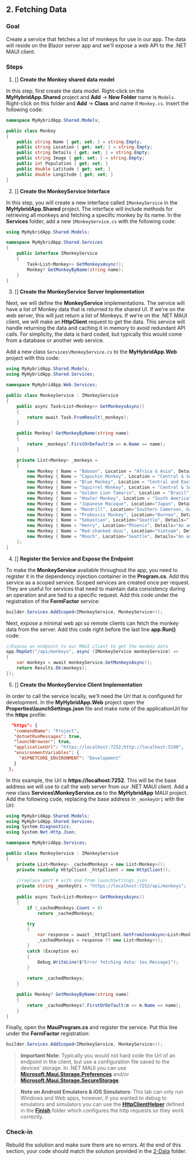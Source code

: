 ## 2. Fetching Data

### Goal
Create a service that fetches a list of monkeys for use in our app. The data will reside on the Blazor server app and we'll expose a web API to the .NET MAUI client. 

### Steps
1. [] **Create the Monkey shared data model**

In this step, first create the data model. Right-click on the **MyHybridApp.Shared** project and **Add** -> **New Folder** name is `Models`. Right-click on this folder and **Add** -> **Class** and name it `Monkey.cs`. Insert the following code:
```csharp
namespace MyHybridApp.Shared.Models;

public class Monkey
{
    public string Name { get; set; } = string.Empty;
    public string Location { get; set; } = string.Empty;
    public string Details { get; set; } = string.Empty;
    public string Image { get; set; } = string.Empty;
    public int Population { get; set; }
    public double Latitude { get; set; }
    public double Longitude { get; set; }
}
```

2. [] **Create the MonkeyService Interface**

In this step, you will create a new interface called `IMonkeyService` in the **MyHybridApp.Shared** project. The interface will include methods for retrieving all monkeys and fetching a specific monkey by its name. In the **Services** folder, add a new `IMonkeyService.cs` with the following code:
```csharp
using MyHybridApp.Shared.Models;

namespace MyHybridApp.Shared.Services
{
    public interface IMonkeyService
    {
        Task<List<Monkey>> GetMonkeysAsync();
        Monkey? GetMonkeyByName(string name);
    }
}
```
3. [] **Create the MonkeyService Server Implementation**

Next, we will define the **MonkeyService** implementations. 
The service will have a list of Monkey data that is returned to the shared UI. If we're on the web server, this will just return a list of Monkeys. If we're on the .NET MAUI client, we will make an **HttpClient** request to get the data. This service will handle returning the data and caching it in memory to avoid redundant API calls. For simplicity, the data is hard coded, but typically this would come from a database or another web service. 

Add a new class `Services\MonkeyService.cs` to the **MyHybridApp.Web** project with this code:

```csharp
using MyHybridApp.Shared.Models;
using MyHybridApp.Shared.Services;

namespace MyHybridApp.Web.Services;

public class MonkeyService : IMonkeyService
{
    public async Task<List<Monkey>> GetMonkeysAsync()
    {            
        return await Task.FromResult(_monkeys);
    }

    public Monkey? GetMonkeyByName(string name)
    {
        return _monkeys?.FirstOrDefault(m => m.Name == name);
    }

    private List<Monkey> _monkeys =
    [
        new Monkey { Name = "Baboon", Location = "Africa & Asia", Details = "Baboons are African and Arabian Old World monkeys belonging to the genus Papio, part of the subfamily Cercopithecinae.", Image = "https://raw.githubusercontent.com/jamesmontemagno/app-monkeys/master/baboon.jpg", Population = 10000, Latitude = -8.783195, Longitude =  34.508523 },
        new Monkey { Name = "Capuchin Monkey", Location = "Central & South America", Details = "The capuchin monkeys are New World monkeys of the subfamily Cebinae. Prior to 2011, the subfamily contained only a single genus, Cebus.", Image = "https://raw.githubusercontent.com/jamesmontemagno/app-monkeys/master/capuchin.jpg", Population = 23000, Latitude = 12.769013, Longitude = -85.602364 },
        new Monkey { Name = "Blue Monkey", Location = "Central and East Africa", Details = "The blue monkey or diademed monkey is a species of Old World monkey native to Central and East Africa, ranging from the upper Congo River basin east to the East African Rift and south to northern Angola and Zambia", Image = "https://raw.githubusercontent.com/jamesmontemagno/app-monkeys/master/bluemonkey.jpg", Population = 12000, Latitude = 1.957709, Longitude = 37.297204 },
        new Monkey { Name = "Squirrel Monkey", Location = "Central & South America", Details = "The squirrel monkeys are the New World monkeys of the genus Saimiri. They are the only genus in the subfamily Saimirinae. The name of the genus Saimiri is of Tupi origin, and was also used as an English name by early researchers.", Image = "https://raw.githubusercontent.com/jamesmontemagno/app-monkeys/master/saimiri.jpg", Population = 11000, Latitude = -8.783195, Longitude = -55.491477 },
        new Monkey { Name = "Golden Lion Tamarin", Location = "Brazil", Details = "The golden lion tamarin also known as the golden marmoset, is a small New World monkey of the family Callitrichidae.", Image = "https://raw.githubusercontent.com/jamesmontemagno/app-monkeys/master/tamarin.jpg", Population = 19000, Latitude = -14.235004, Longitude = -51.92528 },
        new Monkey { Name = "Howler Monkey", Location = "South America", Details = "Howler monkeys are among the largest of the New World monkeys. Fifteen species are currently recognised. Previously classified in the family Cebidae, they are now placed in the family Atelidae.", Image = "https://raw.githubusercontent.com/jamesmontemagno/app-monkeys/master/alouatta.jpg", Population = 8000, Latitude = -8.783195, Longitude = -55.491477 },
        new Monkey { Name = "Japanese Macaque", Location="Japan", Details="The Japanese macaque, is a terrestrial Old World monkey species native to Japan. They are also sometimes known as the snow monkey because they live in areas where snow covers the ground for months each", Image = "https://raw.githubusercontent.com/jamesmontemagno/app-monkeys/master/macasa.jpg", Population=1000, Latitude=36.204824, Longitude=138.252924 },
        new Monkey { Name = "Mandrill", Location="Southern Cameroon, Gabon, and Congo", Details="The mandrill is a primate of the Old World monkey family, closely related to the baboons and even more closely to the drill. It is found in southern Cameroon, Gabon, Equatorial Guinea, and Congo.", Image = "https://raw.githubusercontent.com/jamesmontemagno/app-monkeys/master/mandrill.jpg", Population=17000, Latitude=7.369722, Longitude=12.354722 },
        new Monkey { Name = "Proboscis Monkey", Location="Borneo", Details="The proboscis monkey or long-nosed monkey, known as the bekantan in Malay, is a reddish-brown arboreal Old World monkey that is endemic to the south-east Asian island of Borneo.", Image = "https://raw.githubusercontent.com/jamesmontemagno/app-monkeys/master/borneo.jpg", Population=15000, Latitude=0.961883, Longitude=114.55485 },
        new Monkey { Name = "Sebastian", Location="Seattle", Details="This little trouble maker lives in Seattle with James and loves traveling on adventures with James and tweeting @MotzMonkeys. He by far is an Android fanboy and is getting ready for the new Google Pixel 9!", Image = "https://raw.githubusercontent.com/jamesmontemagno/app-monkeys/master/sebastian.jpg", Population=1, Latitude=47.606209, Longitude=-122.332071 },
        new Monkey { Name = "Henry", Location="Phoenix", Details="An adorable Monkey who is traveling the world with Heather and live tweets his adventures @MotzMonkeys. His favorite platform is iOS by far and is excited for the new iPhone Xs!", Image = "https://raw.githubusercontent.com/jamesmontemagno/app-monkeys/master/henry.jpg", Population=1, Latitude=33.448377, Longitude=-112.074037 },
        new Monkey { Name = "Red-shanked douc", Location="Vietnam", Details="The red-shanked douc is a species of Old World monkey, among the most colourful of all primates. The douc is an arboreal and diurnal monkey that eats and sleeps in the trees of the forest.", Image = "https://raw.githubusercontent.com/jamesmontemagno/app-monkeys/master/douc.jpg", Population=1300, Latitude=16.111648, Longitude=108.262122 },
        new Monkey { Name = "Mooch", Location="Seattle", Details="An adorable Monkey who is traveling the world with Heather and live tweets his adventures @MotzMonkeys. Her favorite platform is iOS by far and is excited for the new iPhone 16!", Image = "https://raw.githubusercontent.com/jamesmontemagno/app-monkeys/master/Mooch.PNG", Population=1, Latitude=47.608013, Longitude=-122.335167 }
    ];        
}
```
4. [] **Register the Service and Expose the Endpoint**

 To make the **MonkeyService** available throughout the app, you need to register it in the dependency injection container in the **Program.cs**. Add this service as a scoped service. Scoped services are created once per request. They are useful for services that need to maintain data consistency during an operation and are tied to a specific request. Add this code under the registration of the **FormFactor** service:

```csharp
builder.Services.AddScoped<IMonkeyService, MonkeyService>();
```
Next, expose a minimal web api so remote clients can fetch the monkey data from the server. Add this code right before the last line **app.Run()** code:
```csharp
//Expose an endpoint to our MAUI client to get the monkey data
app.MapGet("/api/monkeys", async (IMonkeyService monkeyService) =>
{
    var monkeys = await monkeyService.GetMonkeysAsync();
    return Results.Ok(monkeys);
});
```

5. [] **Create the MonkeyService Client Implementation**

In order to call the service locally, we'll need the Url that is configured for development. In the **MyHybridApp.Web** project open the **Properties\launchSettings.json** file and make note of the applicationUrl for the **https** profile:

```json
  "https": {
   "commandName": "Project",
   "dotnetRunMessages": true,
   "launchBrowser": true,
   "applicationUrl": "https://localhost:7252;http://localhost:5190",
   "environmentVariables": {
     "ASPNETCORE_ENVIRONMENT": "Development"
   }
 },
```
In this example, the Url is **https://localhost:7252**. This will be the base address we will use to call the web server from our .NET MAUI client. Add a new class **Services\MonkeyService.cs** to the **MyHybridApp** MAUI project. Add the following code, replacing the base address in `_monkeyUri` with the Url:

```csharp
using MyHybridApp.Shared.Models;
using MyHybridApp.Shared.Services;
using System.Diagnostics;
using System.Net.Http.Json;

namespace MyHybridApp.Services;

public class MonkeyService : IMonkeyService
{
    private List<Monkey> _cachedMonkeys = new List<Monkey>();
    private readonly HttpClient _httpClient = new HttpClient();
    
    //replace port # with one from launchSettings.json
    private string _monkeyUri = "https://localhost:7252/api/monkeys"; 
            
    public async Task<List<Monkey>> GetMonkeysAsync() 
    {
        if (_cachedMonkeys.Count > 0)
            return _cachedMonkeys;

        try
        {
            var response = await _httpClient.GetFromJsonAsync<List<Monkey>>(_monkeyUri);
            _cachedMonkeys = response ?? new List<Monkey>();
        }
        catch (Exception ex)
        {
            Debug.WriteLine($"Error fetching data: {ex.Message}");    
        }    
        
        return _cachedMonkeys;
    }

    public Monkey? GetMonkeyByName(string name)
    {
        return _cachedMonkeys?.FirstOrDefault(m => m.Name == name);
    }
}
```
Finally, open the **MauiProgram.cs** and register the service. Put this line under the **FormFactor** registration:

```csharp
builder.Services.AddScoped<IMonkeyService, MonkeyService>();
```

>**Important Note:** Typically you would not hard code the Url of an endpoint in the client, but use a configuration file saved to the devices' storage. In .NET MAUI you can use [**Microsoft.Maui.Storage.Preferences**](https://learn.microsoft.com/dotnet/maui/platform-integration/storage/preferences) and/or [**Microsoft.Maui.Storage.SecureStorage**](https://learn.microsoft.com/dotnet/maui/platform-integration/storage/secure-storage).

>**Note on Android Emulators & iOS Simulators**: This lab can only run Windows and Web apps, however, if you wanted to debug to emulators and simulators you can use the [**HttpClientHelper**](https://github.com/dotnet-presentations/build-2025-lab305/blob/f7075ad8cca2306ae1f90a3439ca83a29c022e0e/Finish/MyHybridApp/MyHybridApp/Services/HttpClientHelper.cs#L6) defined in the [**Finish**](../Finish/) folder which configures the http requests so they work correctly. 

### Check-in

Rebuild the solution and make sure there are no errors. At the end of this section, your code should match the solution provided in the [2-Data](../2-Data/) folder.
